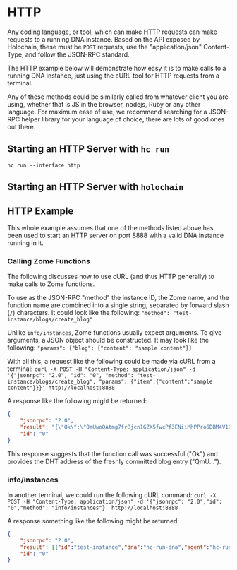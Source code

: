 # HTTP

Any coding language, or tool, which can make HTTP requests can make requests to a running DNA instance. Based on the API exposed by Holochain, these must be `POST` requests, use the "application/json" Content-Type, and follow the JSON-RPC standard.

The HTTP example below will demonstrate how easy it is to make calls to a running DNA instance, just using the cURL tool for HTTP requests from a terminal.

Any of these methods could be similarly called from whatever client you are using, whether that is JS in the browser, nodejs, Ruby or any other language. For maximum ease of use, we recommend searching for a JSON-RPC helper library for your language of choice, there are lots of good ones out there.

## Starting an HTTP Server with `hc run`

`hc run --interface http`

## Starting an HTTP Server with `holochain`


## HTTP Example

This whole example assumes that one of the methods listed above has been used to start an HTTP server on port 8888 with a valid DNA instance running in it.


### Calling Zome Functions

The following discusses how to use cURL (and thus HTTP generally) to make calls to Zome functions.

To use as the JSON-RPC "method" the instance ID, the Zome name, and the function name are combined into a single string, separated by forward slash (`/`) characters. It could look like the following:
`"method": "test-instance/blogs/create_blog"`

Unlike `info/instances`, Zome functions usually expect arguments. To give arguments, a JSON object should be constructed. It may look like the following:
`"params": {"blog": {"content": "sample content"}}`

With all this, a request like the following could be made via cURL from a terminal:
`curl -X POST -H "Content-Type: application/json" -d '{"jsonrpc": "2.0", "id": "0", "method": "test-instance/blogs/create_blog", "params": {"item":{"content":"sample content"}}}' http://localhost:8888`

A response like the following might be returned:
```json
{
    "jsonrpc": "2.0",
    "result": "{\"Ok\":\"QmUwoQAtmg7frBjcn1GZX5fwcPf3ENiiMhPPro6DBM4V19\"}",
    "id": "0"
}
```

This response suggests that the function call was successful ("Ok") and provides the DHT address of the freshly committed blog entry ("QmU...").

### info/instances
In another terminal, we could run the following cURL command:
`curl -X POST -H "Content-Type: application/json" -d '{"jsonrpc": "2.0","id": "0","method": "info/instances"}' http://localhost:8888`

A response something like the following might be returned:
```json
{
    "jsonrpc": "2.0",
    "result": [{"id":"test-instance","dna":"hc-run-dna","agent":"hc-run-agent"}],
    "id": "0"
}
```
